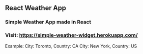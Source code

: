 ## React Weather App
### Simple Weather App made in React
### Visit: https://simple-weather-widget.herokuapp.com/
Example:
City: Toronto, Country: CA
City: New York, Country: US

